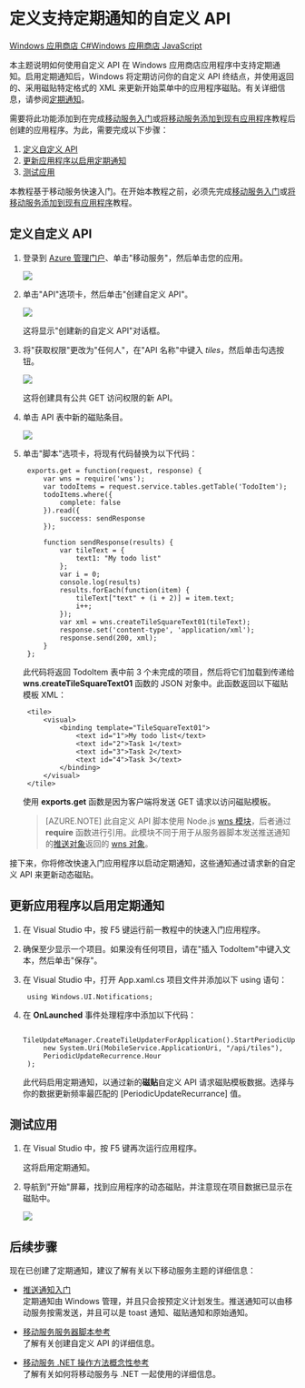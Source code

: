 <properties linkid="develop-mobile-tutorials-create-pull-notifications-dotnet" urlDisplayName="定义支持拉取通知的自定义 API" pageTitle="定义支持拉取通知的自定义 API - Azure 移动服务" metaKeywords="" description="了解如何定义在使用 Azure 移动服务的 Windows 应用商店应用程序中支持定期通知的自定义 API。" metaCanonical="" services="" documentationCenter="" title="Define a custom API that supports periodic notifications" authors="glenga" solutions="" manager="" editor="" />
<tags ms.service=""
    ms.date=""
    wacn.date=""
    />




# 定义支持定期通知的自定义 API

<div class="dev-center-tutorial-selector"> 
	<a href="/zh-cn/documentation/articles/mobile-services-windows-store-dotnet-create-pull-notifications/" title="Windows Store C#" class="current">Windows 应用商店 C#</a><a href="/zh-cn/documentation/articles/mobile-services-windows-store-javascript-create-pull-notifications/" title="Windows Store JavaScript">Windows 应用商店 JavaScript</a>
</div>

本主题说明如何使用自定义 API 在 Windows 应用商店应用程序中支持定期通知。启用定期通知后，Windows 将定期访问你的自定义 API 终结点，并使用返回的、采用磁贴特定格式的 XML 来更新开始菜单中的应用程序磁贴。有关详细信息，请参阅[定期通知]。 

需要将此功能添加到在完成[移动服务入门]或[将移动服务添加到现有应用程序]教程后创建的应用程序。为此，需要完成以下步骤：

1. [定义自定义 API]
2. [更新应用程序以启用定期通知]
3. [测试应用] 

本教程基于移动服务快速入门。在开始本教程之前，必须先完成[移动服务入门]或[将移动服务添加到现有应用程序]教程。  

## <a name="define-custom-api"></a>定义自定义 API

1. 登录到 [Azure 管理门户]、单击"移动服务"，然后单击您的应用。

   	![][0]

2. 单击"API"选项卡，然后单击"创建自定义 API"。

   	![][1]

	这将显示"创建新的自定义 API"对话框。

3. 将"获取权限"更改为"任何人"，在"API 名称"中键入 _tiles_，然后单击勾选按钮。

   	![][2]

	这将创建具有公共 GET 访问权限的新 API。

4. 单击 API 表中新的磁贴条目。

	![][3]

5. 单击"脚本"选项卡，将现有代码替换为以下代码：

		exports.get = function(request, response) {
		    var wns = require('wns');
		    var todoItems = request.service.tables.getTable('TodoItem');
		    todoItems.where({
		        complete: false
		    }).read({
		        success: sendResponse
		    });
		
		    function sendResponse(results) {
		        var tileText = {
		            text1: "My todo list"
		        };
		        var i = 0;
		        console.log(results)
		        results.forEach(function(item) {
		            tileText["text" + (i + 2)] = item.text;
		            i++;
		        });
		        var xml = wns.createTileSquareText01(tileText);
		        response.set('content-type', 'application/xml');
		        response.send(200, xml);
		    }
		};

	此代码将返回 TodoItem 表中前 3 个未完成的项目，然后将它们加载到传递给 **wns**.**createTileSquareText01** 函数的 JSON 对象中。此函数返回以下磁贴模板 XML：

		<tile>
			<visual>
				<binding template="TileSquareText01">
					<text id="1">My todo list</text>
					<text id="2">Task 1</text>
					<text id="3">Task 2</text>
					<text id="4">Task 3</text>
				</binding>
			</visual>
		</tile>

	使用 **exports.get** 函数是因为客户端将发送 GET 请求以访问磁贴模板。

   	> [AZURE.NOTE] 此自定义 API 脚本使用 Node.js [wns 模块](http://go.microsoft.com/fwlink/p/?LinkId=306750)，后者通过 **require** 函数进行引用。此模块不同于用于从服务器脚本发送推送通知的[推送对象](http://msdn.microsoft.com/library/windowsazure/jj554217.aspx)返回的 [wns 对象](http://go.microsoft.com/fwlink/p/?LinkId=260591)。

接下来，你将修改快速入门应用程序以启动定期通知，这些通知通过请求新的自定义 API 来更新动态磁贴。

<h2><a name="update-app"></a>更新应用程序以启用定期通知</h2>

1. 在 Visual Studio 中，按 F5 键运行前一教程中的快速入门应用程序。

2. 确保至少显示一个项目。如果没有任何项目，请在"插入 TodoItem"中键入文本，然后单击"保存"。

3. 在 Visual Studio 中，打开 App.xaml.cs 项目文件并添加以下 using 语句：

		using Windows.UI.Notifications;

4. 在 **OnLaunched** 事件处理程序中添加以下代码：

        TileUpdateManager.CreateTileUpdaterForApplication().StartPeriodicUpdate(
            new System.Uri(MobileService.ApplicationUri, "/api/tiles"),
            PeriodicUpdateRecurrence.Hour
        );

	此代码启用定期通知，以通过新的**磁贴**自定义 API 请求磁贴模板数据。选择与你的数据更新频率最匹配的 [PeriodicUpdateRecurrance] 值。

## <a name="test-app"></a>测试应用

1. 在 Visual Studio 中，按 F5 键再次运行应用程序。

	这将启用定期通知。

2. 导航到"开始"屏幕，找到应用程序的动态磁贴，并注意现在项目数据已显示在磁贴中。

 	![][4]

## 后续步骤

现在已创建了定期通知，建议了解有关以下移动服务主题的详细信息：

* [推送通知入门]
	<br/>定期通知由 Windows 管理，并且只会按预定义计划发生。推送通知可以由移动服务按需发送，并且可以是 toast 通知、磁贴通知和原始通知。

* [移动服务服务器脚本参考]
  <br/>了解有关创建自定义 API 的详细信息。

* [移动服务 .NET 操作方法概念性参考]
  <br/>了解有关如何将移动服务与 .NET 一起使用的详细信息。

<!-- Anchors. -->
[定义自定义 API]: #define-custom-api
[更新应用程序以启用定期通知]: #update-app
[测试应用]: #test-app
[后续步骤]: #next-steps

<!-- Images. -->
[0]: ./media/mobile-services-windows-store-dotnet-create-pull-notifications/mobile-services-selection.png
[1]: ./media/mobile-services-windows-store-dotnet-create-pull-notifications/mobile-custom-api-create.png
[2]: ./media/mobile-services-windows-store-dotnet-create-pull-notifications/mobile-custom-api-create-dialog.png
[3]: ./media/mobile-services-windows-store-dotnet-create-pull-notifications/mobile-custom-api-select.png
[4]: ./media/mobile-services-windows-store-dotnet-create-pull-notifications/mobile-custom-api-live-tile.png

<!-- URLs. -->
[Windows 推送通知和 Live Connect]: http://go.microsoft.com/fwlink/?LinkID=257677
[移动服务服务器脚本参考]: /zh-cn/documentation/articles/mobile-services-how-to-use-server-scripts/
[我的应用程序仪表板]: http://go.microsoft.com/fwlink/?LinkId=262039
[移动服务入门]: /zh-cn/documentation/articles/mobile-services-javascript-backend-windows-store-dotnet-get-started
[将移动服务添加到现有应用程序]: /zh-cn/documentation/articles/mobile-services-windows-store-dotnet-get-started
[推送通知入门]: /zh-cn/documentation/articles/mobile-services-javascript-backend-windows-store-dotnet-get-started-push

[Azure 管理门户]: https://manage.windowsazure.cn/
[定期通知]: http://msdn.microsoft.com/library/windows/apps/jj150587.aspx

[移动服务 .NET 操作方法概念性参考]: /zh-cn/documentation/articles/mobile-services-windows-dotnet-how-to-use-client-library

